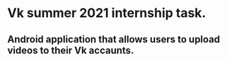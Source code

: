 # Vk summer 2021 internship task.
## Android application that allows users to upload videos to their Vk accaunts.